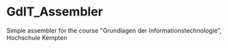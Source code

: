 # GdIT_Assembler
Simple assembler for the course "Grundlagen der Informationstechnologie", Hochschule Kempten
